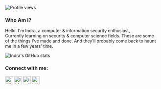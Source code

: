 ![Profile views](https://gpvc.arturio.dev/wicaksonoindra)
### Who Am I?

Hello. I'm Indra, a computer & information security enthusiast,<br>
Currently learning on security & computer science fields.
These are some of the things I've made and done.
And they'll probably come back to haunt me in a few years' time.

![Indra's GitHub stats](https://github-readme-stats.vercel.app/api?username=wicaksonoindra&show_icons=true&theme=radical)


### Connect with me:

[<img align="left" src='https://cdn.jsdelivr.net/npm/simple-icons@3.0.1/icons/github.svg' alt='github' width="26px">](https://github.com/wicaksonoindra)
[<img align="left" src='https://cdn.jsdelivr.net/npm/simple-icons@3.0.1/icons/linkedin.svg' alt='linkedin' width="26px">](https://www.linkedin.com/in/wicaksonoindra/)
[<img align="left" src='https://cdn.jsdelivr.net/npm/simple-icons@3.0.1/icons/instagram.svg' alt='instagram' width="26px">](https://www.instagram.com/indraw____/)
[<img align="left" src='https://cdn.jsdelivr.net/npm/simple-icons@3.0.1/icons/icloud.svg' alt='website' width="26px">](https://wicaksonoindra.github.io/)
